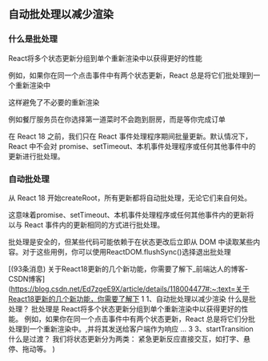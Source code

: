 ## 自动批处理以减少渲染

### 什么是批处理

React将多个状态更新分组到单个重新渲染中以获得更好的性能

例如，如果你在同一个点击事件中有两个状态更新，React 总是将它们批处理到一个重新渲染中

这样避免了不必要的重新渲染

例如餐厅服务员在你选择第一道菜时不会跑到厨房，而是等你完成订单

在 React 18 之前，我们只在 React 事件处理程序期间批量更新。默认情况下，React 中不会对 promise、setTimeout、本机事件处理程序或任何其他事件中的更新进行批处理。

### 自动批处理

从 React 18 开始createRoot，所有更新都将自动批处理，无论它们来自何处。

这意味着promise、setTimeout、本机事件处理程序或任何其他事件内的更新将以与 React 事件内的更新相同的方式进行批处理。

批处理是安全的，但某些代码可能依赖于在状态更改后立即从 DOM 中读取某些内容。对于这些用例，你可以使用ReactDOM.flushSync()选择退出批处理

[(93条消息) 关于React18更新的几个新功能，你需要了解下_前端达人的博客-CSDN博客](https://blog.csdn.net/Ed7zgeE9X/article/details/118004477#:~:text=关于React18更新的几个新功能，你需要了解下 1 1、自动批处理以减少渲染 什么是批处理？ 批处理是 React将多个状态更新分组到单个重新渲染中以获得更好的性能。 例如，如果你在同一个点击事件中有两个状态更新，React 总是将它们分批处理到一个重新渲染中。,并将其发送给客户端作为响应 ... 3 3、startTransition 什么是过渡？ 我们将状态更新分为两类： 紧急更新反应直接交互，如打字、悬停、拖动等。 )